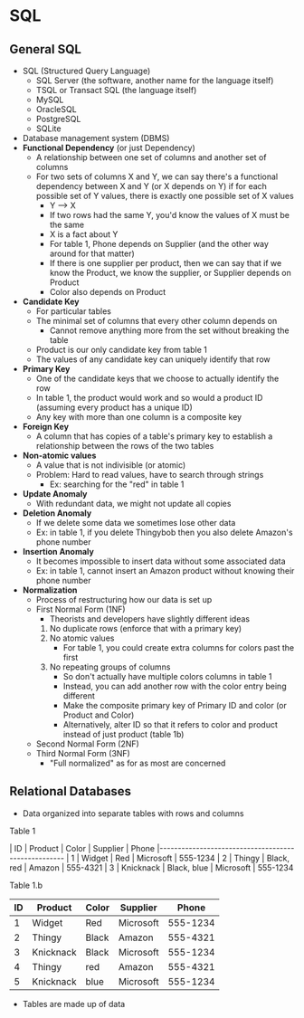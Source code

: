 # SQL

## General SQL
- SQL (Structured Query Language)
    - SQL Server (the software, another name for the language itself)
    - TSQL or Transact SQL (the language itself)
    - MySQL
    - OracleSQL
    - PostgreSQL
    - SQLite
- Database management system (DBMS)
- **Functional Dependency** (or just Dependency)
    - A relationship between one set of columns and another set of columns
    - For two sets of columns X and Y, we can say there's a functional dependency between X and Y (or X depends on Y) if for each possible set of Y values, there is exactly one possible set of X values
        - Y --> X
        - If two rows had the same Y, you'd know the values of X must be the same
        - X is a fact about Y
        - For table 1, Phone depends on Supplier (and the other way around for that matter)
        - If there is one supplier per product, then we can say that if we know the Product, we know the supplier, or Supplier depends on Product
        - Color also depends on Product
- **Candidate Key**
    - For particular tables
    - The minimal set of columns that every other column depends on
        - Cannot remove anything more from the set without breaking the table
    - Product is our only candidate key from table 1
    - The values of any candidate key can uniquely identify that row
- **Primary Key** 
    - One of the candidate keys that we choose to actually identify the row
    - In table 1, the product would work and so would a product ID (assuming every product has a unique ID)
    - Any key with more than one column is a composite key
- **Foreign Key**
    - A column that has copies of a table's primary key to establish a relationship between the rows of the two tables
- **Non-atomic values**
    - A value that is not indivisible (or atomic)
    - Problem: Hard to read values, have to search through strings
        - Ex: searching for the "red" in table 1
- **Update Anomaly**
    - With redundant data, we might not update all copies
- **Deletion Anomaly**
    - If we delete some data we sometimes lose other data
    - Ex: in table 1, if you delete Thingybob then you also delete Amazon's phone number
- **Insertion Anomaly**
    - It becomes impossible to insert data without some associated data
    - Ex: in table 1, cannot insert an Amazon product without knowing their phone number
- **Normalization**
    - Process of restructuring how our data is set up
    - First Normal Form (1NF)
        - Theorists and developers have slightly different ideas
        1. No duplicate rows (enforce that with a primary key)
        2. No atomic values
            - For table 1, you could create extra columns for colors past the first
        3. No repeating groups of columns
            - So don't actually have multiple colors columns in table 1
            - Instead, you can add another row with the color entry being different
            - Make the composite primary key of Primary ID and color (or Product and Color)
            - Alternatively, alter ID so that it refers to color and product instead of just product (table 1b)
    - Second Normal Form (2NF)
    - Third Normal  Form (3NF)
        - "Full normalized" as for as most are concerned
    
## Relational Databases
- Data organized into separate tables with rows and columns

Table 1

| ID | Product   | Color       | Supplier  | Phone
|----------------------------------------------------
| 1  | Widget    | Red         | Microsoft | 555-1234
| 2  | Thingy    | Black, red  | Amazon    | 555-4321
| 3  | Knicknack | Black, blue | Microsoft | 555-1234

Table 1.b

| ID | Product   | Color | Supplier  | Phone
|----|-----------|-------|-----------|---------------
| 1  | Widget    | Red   | Microsoft | 555-1234
| 2  | Thingy    | Black | Amazon    | 555-4321
| 3  | Knicknack | Black | Microsoft | 555-1234
| 4  | Thingy    | red   | Amazon    | 555-4321
| 5  | Knicknack | blue  | Microsoft | 555-1234

- Tables are made up of data
